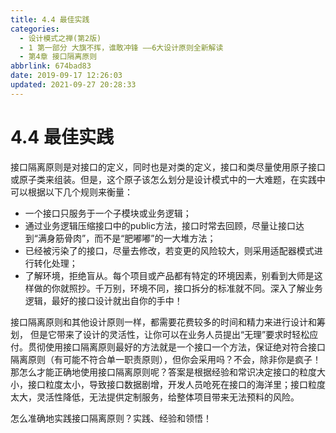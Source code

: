 ```yaml
---
title: 4.4 最佳实践
categories: 
  - 设计模式之禅(第2版)
  - 1 第一部分 大旗不挥，谁敢冲锋 ——6大设计原则全新解读
  - 第4章 接口隔离原则
abbrlink: 674bad83
date: 2019-09-17 12:26:03
updated: 2021-09-27 20:28:33
---
```

# 4.4 最佳实践 #
接口隔离原则是对接口的定义，同时也是对类的定义，接口和类尽量使用原子接口或原子类来组装。但是，这个原子该怎么划分是设计模式中的一大难题，在实践中可以根据以下几个规则来衡量：

- 一个接口只服务于一个子模块或业务逻辑；
- 通过业务逻辑压缩接口中的public方法，接口时常去回顾，尽量让接口达到“满身筋骨肉”，而不是“肥嘟嘟”的一大堆方法；
- 已经被污染了的接口，尽量去修改，若变更的风险较大，则采用适配器模式进行转化处理；
- 了解环境，拒绝盲从。每个项目或产品都有特定的环境因素，别看到大师是这样做的你就照抄。千万别，环境不同，接口拆分的标准就不同。深入了解业务逻辑，最好的接口设计就出自你的手中！

接口隔离原则和其他设计原则一样，都需要花费较多的时间和精力来进行设计和筹划， 但是它带来了设计的灵活性，让你可以在业务人员提出“无理”要求时轻松应付。贯彻使用接口隔离原则最好的方法就是一个接口一个方法，保证绝对符合接口隔离原则（有可能不符合单一职责原则），但你会采用吗？不会，除非你是疯子！那怎么才能正确地使用接口隔离原则呢？答案是根据经验和常识决定接口的粒度大小，接口粒度太小，导致接口数据剧增，开发人员呛死在接口的海洋里；接口粒度太大，灵活性降低，无法提供定制服务，给整体项目带来无法预料的风险。

怎么准确地实践接口隔离原则？实践、经验和领悟！
